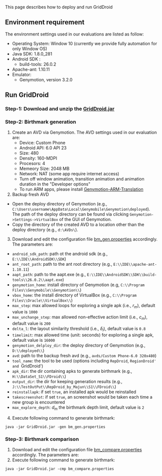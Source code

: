 <head>
    <script src="https://cdn.mathjax.org/mathjax/latest/MathJax.js?config=TeX-AMS-MML_HTMLorMML" type="text/javascript"></script>
    <script type="text/x-mathjax-config">
        MathJax.Hub.Config({
            tex2jax: {
            skipTags: ['script', 'noscript', 'style', 'textarea', 'pre'],
            inlineMath: [['$','$']]
            }
        });
    </script>
</head>

This page describes how to deploy and run GridDroid

## Environment requirement
The environment settings used in our evaluations are listed as follow:
* Operating System: Window 10 (currently we provide fully automation for only Window OS)
* Java SDK: 1.8.0_281 
* Android SDK :
  * build-tools: 26.0.2
* Apache-ant: 1.10.11 
* Emulator: 
  * Genymotion, version 3.2.0

## Run GridDroid

### **Step-1**: Download and unzip the [GridDroid.jar](https://drive.google.com/file/d/1EJPBuPSFbh6DdeGNRW8ojc5GqgdkDeGb/view?usp=sharing)

### **Step-2**: Birthmark generation
1. Create an AVD via Genymotion.
 The AVD settings used in our evaluation are:
    * Device: Custom Phone
    * Android API: 6.0 API 23
    * Size: 480
    * Density: 160-MDPI
    * Procesors: 4
    * Memeory Size: 2048 MB
    * Network: NAT (some app require internet access)
    * Turn off window animation, transition animation and animation duration in the "Developer options"
    * To run ARM apps, please install [Genymotion-ARM-Translation](https://github.com/m9rco/Genymotion_ARM_Translation)
2. Backup fresh AVD
  * Open the deploy directory of Genymotion (e.g., `C:\Users\username\AppData\Local\Genymobile\Genymotion\deployed`). The path of the deploy directory can be found via clicking ``Genymotion->Settings->VirtualBox`` of the GUI of Genymotion.
  * Copy the directory of the created AVD to a location other than the deploy directory (e.g., `d:\AVDs\`).
3. Download and edit the configuration file [bm_gen.properties](bm_gen.properties) accordingly. The parameters are:
  * `android_sdk_path`: path ot the android sdk (e.g., `E:\\IDE\\AndroidSDK\\SDK`)
  * `ant_root_path`: path to the ant root directory (e.g., `E:\\IDE\\apache-ant-1.10.11`)
  * `aapt_path`:  path to the aapt.exe (e.g., `E:\\IDE\\AndroidSDK\\SDK\\build-tools\\26.0.2\\aapt.exe`)
  * `genymotion_home`:  install directory of Genymotion (e.g, `C:\\Program Files\\Genymobile\\Genymotion\\`)
  * `vbox_home`: the install directory of VirtualBox (e.g., `C:\\Program Files\\Oracle\\VirtualBox\\`)
  * `max_step`: max allowed loops for exploring a single apk (i.e., $r_m$), default value is `1000`
  * `max_unchange_step`:  max allowed non-effective action limit  (i.e., $c_m$), default value is `200`
  * `delta_l`: the layout similarity threshold (i.e., $\delta_l$), default value is `0.8`
  * `timelimit`: max allowed time (unit: seconds) for exploring a single apk, default value is `16000`
  * `genymotion_delploy_dir`: the deploy directory of Genymotion (e.g., `D:\\deployed\\`)
  * `avd`: path to the backup fresh avd (e.g., `avds/Custom Phone-6.0 320x480`)
  * `tool_name`: the tool to be used (options including `RepDroid`, `RegionDroid' and `GridDroid')
  * `apk_dir`: the dir containing apks to generate birthmark (e.g., `H:\\DataSet_S1\\FDroid\\`)
  * `output_dir`: the dir for keeping generation results (e.g., `J:\\TestOutPut\\RepDroid_by_Majun\\S1\\FDroid\\`)
  * `reinstallapk`: if set `true`, an installed apk would be reinstalled 
  * `takescreenshot`: if set `true`, an screenshot would be taken each time a new group is encountered
  * `max_explore_depth`: $d_m$ the birthmark depth limit, default value is `2`
4. Execute following command to generate birthmark:
```
java -jar GridDroid.jar -gen bm_gen.properties
```

### **Step-3**: Birthmark comparison
1. Download and edit the configuration file [bm_compare.properties](bm_compare.properties) accordingly. The parameters are:
2. Execute following command to generate birthmark:
```
java -jar GridDroid.jar -cmp bm_compare.properties
```
